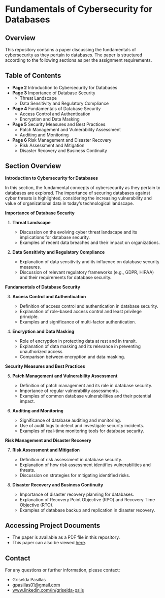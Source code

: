 # Fundamentals of Cybersecurity for Databases

## Overview

This repository contains a paper discussing the fundamentals of cybersecurity as they pertain to databases. The paper is structured according to the following sections as per the assignment requirements.

## Table of Contents

- **Page 2** Introduction to Cybersecurity for Databases 
- **Page 3** Importance of Database Security              
    - Threat Landscape
    - Data Sensitivity and Regulatory Compliance
- **Page 4** Fundamentals of Database Security           
    - Access Control and Authentication
    - Encryption and Data Masking
- **Page 5** Security Measures and Best Practices         
    - Patch Management and Vulnerability Assessment
    - Auditing and Monitoring
- **Page 6** Risk Management and Disaster Recovery        
    - Risk Assessment and Mitigation
    - Disaster Recovery and Business Continuity

## Section Overview

**Introduction to Cybersecurity for Databases**

In this section, the fundamental concepts of cybersecurity as they pertain to databases are explored. The importance of securing databases against cyber threats is highlighted, considering the increasing vulnerability and value of organizational data in today’s technological landscape.

**Importance of Database Security**

1. **Threat Landscape**
   - Discussion on the evolving cyber threat landscape and its implications for database security.
   - Examples of recent data breaches and their impact on organizations.

2. **Data Sensitivity and Regulatory Compliance**
   - Explanation of data sensitivity and its influence on database security measures.
   - Discussion of relevant regulatory frameworks (e.g., GDPR, HIPAA) and their requirements for database security.

**Fundamentals of Database Security**

3. **Access Control and Authentication**
   - Definition of access control and authentication in database security.
   - Explanation of role-based access control and least privilege principle.
   - Examples and significance of multi-factor authentication.

4. **Encryption and Data Masking**
   - Role of encryption in protecting data at rest and in transit.
   - Explanation of data masking and its relevance in preventing unauthorized access.
   - Comparison between encryption and data masking.

**Security Measures and Best Practices**

5. **Patch Management and Vulnerability Assessment**
   - Definition of patch management and its role in database security.
   - Importance of regular vulnerability assessments.
   - Examples of common database vulnerabilities and their potential impact.

6. **Auditing and Monitoring**
   - Significance of database auditing and monitoring.
   - Use of audit logs to detect and investigate security incidents.
   - Examples of real-time monitoring tools for database security.

**Risk Management and Disaster Recovery**

7. **Risk Assessment and Mitigation**
   - Definition of risk assessment in database security.
   - Explanation of how risk assessment identifies vulnerabilities and threats.
   - Discussion on strategies for mitigating identified risks.

8. **Disaster Recovery and Business Continuity**
   - Importance of disaster recovery planning for databases.
   - Explanation of Recovery Point Objective (RPO) and Recovery Time Objective (RTO).
   - Examples of database backup and replication in disaster recovery.

## Accessing Project Documents

- The paper is available as a PDF file in this repository.
- This paper can also be viewed [here](https://github.com/gpasillas01/CyberSec-Projects-/raw/main/Fundamentals%20of%20Cybersecurity%20for%20Databases/Fundamentals%20of%20Cybersecurity%20for%20Databases%20Paper). 

## Contact
For any questions or further information, please contact: 
- Griselda Pasillas
- gpasillas01@gmail.com
- www.linkedin.com/in/griselda-pslls
  
